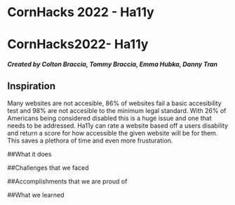 # CornHacks 2022 - Ha11y
# CornHacks2022- Ha11y 

##### Created by Colton Braccia, Tommy Braccia, Emma Hubka, Danny Tran

## Inspiration
<p> Many websites are not accesible, 86% of websites fail a basic accesibility test and 98% are not accesible to the minimum legal standard. With 26% of Americans being considered disabled this is a huge issue and one that needs to be addressed. Ha11y can rate a website based off a users disability and return a score for how accessible the given website will be for them. This saves a plethora of time and even more frusturation.</p>

##What it does
<p> </p>
##Challenges that we faced
<p> </p>
##Accomplishments that we are proud of
<p> </p>
##What we learned 
<p> </p>
